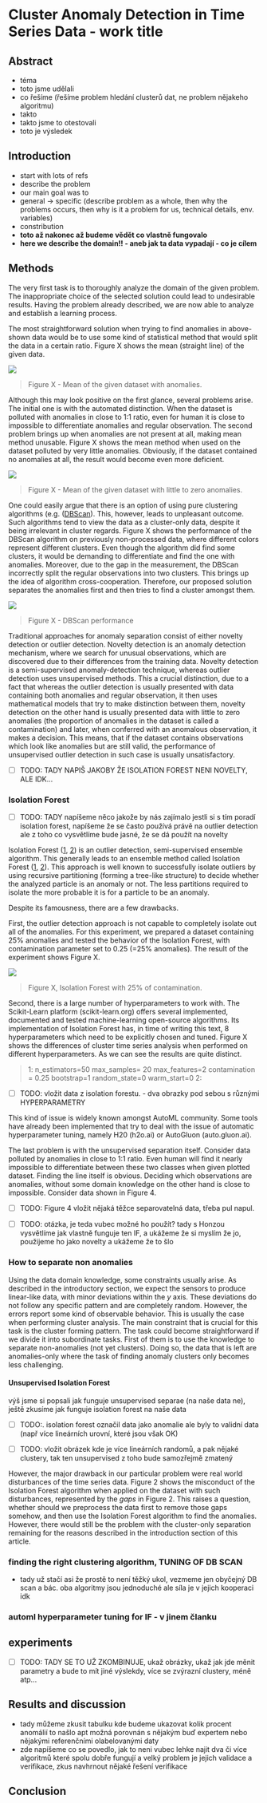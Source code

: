 # Cluster Anomaly Detection in Time Series Data - work title

## Abstract
- téma
- toto jsme udělali
- co řešíme (řešíme problem hledání clusterů dat, ne problem nějakeho algoritmu)
- takto
- takto jsme to otestovali
- toto je výsledek
## Introduction
- start with lots of refs
- describe the problem
- our main goal was to
- general -> specific (describe problem as a whole, then why the problems occurs, then why is it a problem for us, technical details, env. variables)
- constribution
- **toto až nakonec až budeme vědět co vlastně fungovalo**
- **here we describe the domain!! - aneb jak ta data vypadají - co je cílem**
 

## Methods

The very first task is to thoroughly analyze the domain of the given problem.
The inappropriate choice of the selected solution could lead to undesirable results.
Having the problem already described, we are now able to analyze and establish a learning process. 

The most straightforward solution when trying to find anomalies in above-shown data would be to use some kind of statistical method that would split the data in a certain ratio.
Figure X shows the mean (straight line) of the given data. 

![](https://raw.githubusercontent.com/chazzka/clanekcluster/master/code/figures/mean_great_colored.svg) 
> Figure X - Mean of the given dataset with anomalies.

Although this may look positive on the first glance, several problems arise.
The initial one is with the automated distinction.
When the dataset is polluted with anomalies in close to 1:1 ratio, even for human it is close to impossible to differentiate anomalies and regular observation.
The second problem brings up when anomalies are not present at all, making mean method unusable.
Figure X shows the mean method when used on the dataset polluted by very little anomalies.
Obviously, if the dataset contained no anomalies at all, the result would become even more deficient.

![](https://raw.githubusercontent.com/chazzka/clanekcluster/master/code/figures/mean_wrong_colored.svg) 
> Figure X - Mean of the given dataset with little to zero anomalies.



One could easily argue that there is an option of using pure clustering algorithms (e.g. ([DBScan](doi/10.5555/3001460.3001507)).
This, however, leads to unpleasant outcome.
Such algorithms tend to view the data as a cluster-only data, despite it being irrelevant in cluster regards.
Figure X shows the performance of the DBScan algorithm on previously non-processed data, where different colors represent different clusters.
Even though the algorithm did find some clusters, it would be demanding to differentiate and find the one with anomalies.
Moreover, due to the gap in the measurement, the DBScan incorrectly split the regular observations into two clusters.
This brings up the idea of algorithm cross-cooperation.
Therefore, our proposed solution separates the anomalies first and then tries to find a cluster amongst them.

![](https://raw.githubusercontent.com/chazzka/clanekcluster/master/code/figures/DBScanGap.svg) 
> Figure X - DBScan performance

Traditional approaches for anomaly separation consist of either novelty detection or outlier detection.
Novelty detection is an anomaly detection mechanism, where we search for unusual observations, which are discovered due to their differences from the training data.
Novelty detection is a semi-supervised anomaly-detection technique, whereas outlier detection uses unsupervised methods.
This a crucial distinction, due to a fact that whereas the outlier detection is usually presented with data containing both anomalies and regular observation, it then uses mathematical models that try to make distinction between them, novelty detection on the other hand is usually presented data with little to zero anomalies (the proportion of anomalies in the dataset is called a contamination) and later, when conferred with an anomalous observation, it makes a decision.
This means, that if the dataset contains observations which look like anomalies but are still valid, the performance of unsupervised outlier detection in such case is usually unsatisfactory. 

- [ ] TODO: TADY NAPIŠ JAKOBY ŽE ISOLATION FOREST NENI NOVELTY, ALE IDK...

### Isolation Forest
- [ ] TODO: TADY napíšeme něco jakože by nás zajímalo jestli si s tím poradí isolation forest, napíšeme že se často používá právě na outlier detection ale z toho co vysvětlíme bude jasné, že se dá použít na novelty

Isolation Forest ([1](https://doi.org/10.1016/j.engappai.2022.105730 "article 1"), [2](https://doi.org/10.1016/j.patcog.2023.109334 "article 2")) is an outlier detection, semi-supervised ensemble algorithm. 
This generally leads to an ensemble method called Isolation Forest ([1](https://doi.org/10.1016/j.engappai.2022.105730 "article 1"), [2](https://doi.org/10.1016/j.patcog.2023.109334 "article 2")).
This approach is well known to successfully isolate outliers by using recursive partitioning (forming a tree-like structure) to decide whether the analyzed particle is an anomaly or not.
The less partitions required to isolate the more probable it is for a particle to be an anomaly.

Despite its famousness, there are a few drawbacks.

First, the outlier detection approach is not capable to completely isolate out all of the anomalies. For this experiment, we prepared a dataset containing 25% anomalies and tested the behavior of the Isolation Forest, with contamination parameter set to 0.25 (=25% anomalies). The result of the experiment shows Figure X.

![](https://raw.githubusercontent.com/chazzka/clanekcluster/master/code/figures/isolation1.svg)
> Figure X, Isolation Forest with 25% of contamination.

Second, there is a large number of hyperparameters to work with.
The Scikit-Learn platform (scikit-learn.org) offers several implemented, documented and tested machine-learning open-source algorithms.
Its implementation of Isolation Forest has, in time of writing this text, 8 hyperparameters which need to be explicitly chosen and tuned.
Figure X shows the differences of cluster time series analysis when performed on different hyperparameters.
As we can see the results are quite distinct. 

> 1:
n_estimators=50
max_samples= 20
max_features=2
contamination = 0.25
bootstrap=1
random_state=0
warm_start=0
> 2: 

- [ ] TODO: vložit data z isolation forestu. - dva obrazky pod sebou s různými HYPERPARAMETRY

This kind of issue is widely known amongst AutoML community.
Some tools have already been implemented that try to deal with the issue of automatic hyperparameter tuning, namely H20 (h2o.ai) or AutoGluon (auto.gluon.ai). 

The last problem is with the unsupervised separation itself.
Consider data polluted by anomalies in close to 1:1 ratio.
Even human will find it nearly impossible to differentiate between these two classes when given plotted dataset.
Finding the line itself is obvious.
Deciding which observations are anomalies, without some domain knowledge on the other hand is close to impossible.
Consider data shown in Figure 4.

- [ ] TODO: Figure 4 vložit nějaká těžce separovatelná data, třeba pul napul.

- [ ] TODO: otázka, je teda vubec možné ho použít? tady s Honzou vysvětlíme jak vlastně funguje ten IF, a ukážeme že si myslím že jo, použijeme ho jako novelty a ukážeme že to šlo

###  How to separate non anomalies
Using the data domain knowledge, some constraints usually arise.
As described in the introductory section, we expect the sensors to produce linear-like data, with minor deviations within the *y* axis.
These deviations do not follow any specific pattern and are completely random.
However, the errors report some kind of observable behavior.
This is usually the case when performing cluster analysis.
The main constraint that is crucial for this task is the cluster forming pattern.
The task could become straightforward if we divide it into subordinate tasks.
First of them is to use the knowledge to separate non-anomalies (not yet clusters).
Doing so, the data that is left are anomalies-only where the task of finding anomaly clusters only becomes less challenging. 

####  Unsupervised Isolation Forest
výš jsme si popsali jak funguje unsupervised separae (na naše data ne), ještě zkusíme jak funguje isolation forest na naše data

- [ ] TODO:. isolation forest označil data jako anomalie ale byly to validní data (např více lineárních urovní, které jsou však OK)

- [ ] TODO: vložit obrázek kde je více lineárních randomů, a pak nějaké clustery, tak ten unsupervised z toho bude samozřejmě zmatený

However, the major drawback in our particular problem were real world disturbances of the time series data.
Figure 2 shows the misconduct of the Isolation Forest algorithm when applied on the dataset with such disturbances, represented by the *gaps* in Figure 2.
This raises a question, whether should we preprocess the data first to remove those gaps somehow, and then use the Isolation Forest algorithm to find the anomalies.
However, there would still be the problem with the cluster-only separation remaining for the reasons described in the introduction section of this article. 



### finding the right clustering algorithm, TUNING OF DB SCAN
- tady už stačí asi že prostě to není těžký ukol, vezmeme jen obyčejný DB scan a bác. oba algoritmy jsou jednoduché ale síla je v jejich kooperaci idk

### automl hyperparameter tuning for IF - v jinem članku

## experiments
- [ ] TODO: TADY SE TO UŽ ZKOMBINUJE, ukaž obrázky, ukaž jak jde měnit parametry a bude to mít jiné výslekdy, více se zvýrazní clustery, méně atp...

## Results and discussion
- tady můžeme zkusit tabulku kde budeme ukazovat kolik procent anomálií to našlo apt možná porovnán s nějakým buď expertem nebo nějakými referenčními olabelovanými daty
- zde napíšeme co se povedlo, jak to neni vubec lehke najit dva či více algoritmů které spolu dobře fungují a velký problem je jejich validace a verifikace, zkus navhrnout nějaké řešení verifikace
## Conclusion




<!--stackedit_data:
eyJoaXN0b3J5IjpbLTgzNzY0NDM1OCw1OTU2ODc0NTgsLTE5ND
A4MTY0MjMsLTEzNDMxMDE2NjksLTExOTg3Mjk0MDMsMTYxNDMy
MzMzMCwtNTk0Mjg5NjI3LC02MTMxMTY1NjcsLTg0MDg5NzIwOC
w5NzY1NDg0OCwtMTUzMjU3NDQzMiwtOTQ5ODA2MDE3LC0xOTQ5
MjQ4ODUxXX0=
-->